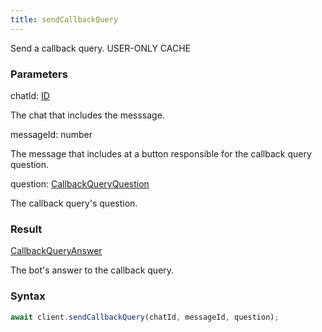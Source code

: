 ```yaml
---
title: sendCallbackQuery
---
```


Send a callback query.<span class="select-none"> <span class="inline-flex w-fit items-center"><span class="w-fit bg-dbt px-1.5 rounded-md select-none text-fgt text-[10px]">USER-ONLY</span></span> <span class="inline-flex w-fit items-center"><span class="w-fit bg-dbt px-1.5 rounded-md select-none text-fgt text-[10px]">CACHE</span></span></span>

### Parameters 

<div class="flex flex-col gap-3"><div><div class="font-mono" id="p_chatId" data-anchor><span class="font-bold">chatId</span><span class="opacity-50">:</span> <a href="/gh/types/id"  >ID</a></div><div class="pl-3"><div class="no-margin">

The chat that includes the messsage.

</div></div></div><div><div class="font-mono" id="p_messageId" data-anchor><span class="font-bold">messageId</span><span class="opacity-50">:</span> <span>number</span></div><div class="pl-3"><div class="no-margin">

The message that includes at a button responsible for the callback query question.

</div></div></div><div><div class="font-mono" id="p_question" data-anchor><span class="font-bold">question</span><span class="opacity-50">:</span> <a href="/gh/types/callbackqueryquestion"  >CallbackQueryQuestion</a></div><div class="pl-3"><div class="no-margin">

The callback query's question.

</div></div></div></div>

### Result 

<div class="font-mono"><a href="/gh/types/callbackqueryanswer"  >CallbackQueryAnswer</a></div><div class="pl-3"><div class="no-margin">

The bot's answer to the callback query.

</div></div>

### Syntax

```ts
await client.sendCallbackQuery(chatId, messageId, question);
```



